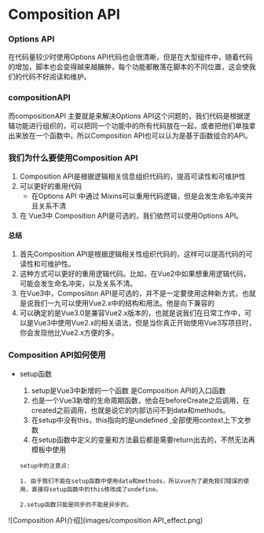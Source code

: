 # Composition API

### Options API

在代码量较少时使用Options API代码也会很清晰，但是在大型组件中，随着代码的增加，脚本也会变得越来越臃肿，每个功能都散落在脚本的不同位置，这会使我们的代码不好阅读和维护。

### compositionAPI

而compositionAPI 主要就是来解决Options API这个问题的，我们代码是根据逻辑功能进行组织的，可以把同一个功能中的所有代码放在一起，或者把他们单独拿出来放在一个函数中。所以Composition API也可以认为是基于函数组合的API。 

### 我们为什么要使用Composition API

1. Composition API是根据逻辑相关信息组织代码的，提高可读性和可维护性
2. 可以更好的重用代码
   * 在Options API 中通过 Mixins可以重用代码逻辑，但是会发生命名冲突并且关系不清
3.  在 Vue3中 Composition API是可选的，我们依然可以使用Options API。

#### 总结

1. 首先Composition API是根据逻辑相关性组织代码的，这样可以提高代码的可读性和可维护性。
2. 这种方式可以更好的重用逻辑代码。比如，在Vue2中如果想重用逻辑代码，可能会发生命名冲突，以及关系不清。
3. 在Vue3中，Composiiton API是可选的，并不是一定要使用这种新方式，也就是说我们一九可以使用Vue2.x中的结构和用法。他是向下兼容的
4. 可以确定的是Vue3.0是兼容Vue2.x版本的，也就是说我们在日常工作中，可以是Vue3中使用Vue2.x的相关语法，但是当你真正开始使用Vue3写项目时，你会发现他比Vue2.x方便的多。

### Composition API如何使用

- setup函数

  1. setup是Vue3中新增的一个函数 是Composition API的入口函数 
  2. 也是一个Vue3新增的生命周期函数，他会在beforeCreate之后调用，在created之前调用，也就是说它的内部访问不到data和methods。
  3. 在setup中没有this，this指向的是undefined ,全部使用context上下文参数
  4. 在setup函数中定义的变量和方法最后都是需要return出去的，不然无法再模板中使用

  `setup中的注意点:`

  `1. 由于我们不能在setup函数中使用data和methods，所以vue为了避免我们错误的使用，直接将setup函数中的this修改成了undefine。`

  `2.setup函数只能是同步的不能是异步的。`

![Composition API介绍](images/composition API_effect.png)